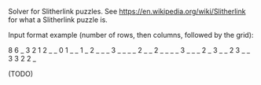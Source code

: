 Solver for Slitherlink puzzles. See https://en.wikipedia.org/wiki/Slitherlink for what a Slitherlink puzzle is.

Input format example (number of rows, then columns, followed by the grid):

8 6
_ 3 2 1 2 _
_ 0 1 _ _ 1
_ 2 _ _ _ 3
_ _ _ _ 2 _
_ 2 _ _ _ _
3 _ _ _ 2 _
3 _ _ 2 3 _
_ 3 3 2 2 _


(TODO)

